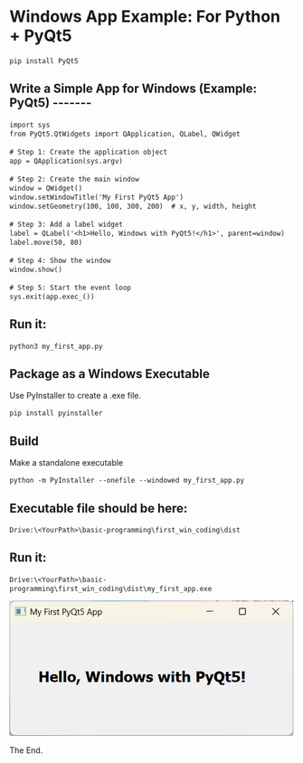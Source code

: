 # Windows App Example: For Python + PyQt5
```
pip install PyQt5
```
## Write a Simple App for Windows (Example: PyQt5) -------
```
import sys
from PyQt5.QtWidgets import QApplication, QLabel, QWidget

# Step 1: Create the application object
app = QApplication(sys.argv)

# Step 2: Create the main window
window = QWidget()
window.setWindowTitle('My First PyQt5 App')
window.setGeometry(100, 100, 300, 200)  # x, y, width, height

# Step 3: Add a label widget
label = QLabel('<h1>Hello, Windows with PyQt5!</h1>', parent=window)
label.move(50, 80)

# Step 4: Show the window
window.show()

# Step 5: Start the event loop
sys.exit(app.exec_())
```
## Run it:
```
python3 my_first_app.py
```
## Package as a Windows Executable
Use PyInstaller to create a .exe file.
```
pip install pyinstaller
```
## Build
Make a standalone executable
```
python -m PyInstaller --onefile --windowed my_first_app.py
```
## Executable file should be here:
```
Drive:\<YourPath>\basic-programming\first_win_coding\dist
```
## Run it:
```
Drive:\<YourPath>\basic-programming\first_win_coding\dist\my_first_app.exe
```

![Alt text](./my_first_app.png?raw=true "my_first_app")

The End.
